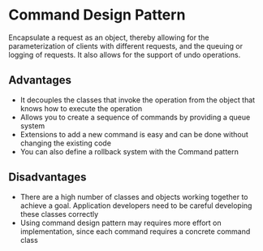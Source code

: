 # Command Design Pattern

Encapsulate a request as an object, thereby allowing for the parameterization of clients with different requests, and the queuing or logging of requests. It also allows for the support of undo operations.

## Advantages

- It decouples the classes that invoke the operation from the object that knows how to execute the operation
- Allows you to create a sequence of commands by providing a queue system
- Extensions to add a new command is easy and can be done without changing the existing code
- You can also define a rollback system with the Command pattern

## Disadvantages

- There are a high number of classes and objects working together to achieve a goal. Application developers need to be careful developing these classes correctly
- Using command design pattern may requires more effort on implementation, since each command requires a concrete command class